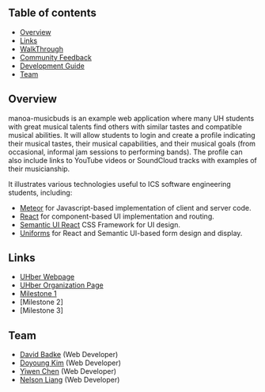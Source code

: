 ## Table of contents

* [Overview](#Overview)
* [Links](Links)
* [WalkThrough](#WalkThrough)
* [Community Feedback](#Community-feedback)
* [Development Guide](#development-Guide)
* [Team](#Team)

## Overview

manoa-musicbuds is an example web application where many UH students with great musical talents find others with similar tastes and compatible musical abilities. It will allow students to login and create a profile indicating their musical tastes, their musical capabilities, and their musical goals (from occasional, informal jam sessions to performing bands). The profile can also include links to YouTube videos or SoundCloud tracks with examples of their musicianship. 

It illustrates various technologies useful to ICS software engineering students, including:

* [Meteor](https://www.meteor.com/) for Javascript-based implementation of client and server code.
* [React](https://reactjs.org/) for component-based UI implementation and routing.
* [Semantic UI React](https://react.semantic-ui.com/) CSS Framework for UI design.
* [Uniforms](https://uniforms.tools/) for React and Semantic UI-based form design and display.

## Links

* [UHber Webpage](https://manoa-musicbubs.github.io/)
* [UHber Organization Page](https://github.com/manoa-musicbubs)
* [Milestone 1](https://github.com/orgs/manoa-musicbubs/projects/1)
* [Milestone 2]
* [Milestone 3]

## Team

* [David Badke](https://github.com/davidBadke) (Web Developer)
* [Doyoung Kim](https://github.com/doyounghi) (Web Developer)
* [Yiwen Chen](https://github.com/yiwenChen) (Web Developer)
* [Nelson Liang](https://github.com/NelosnLiang) (Web Developer)

